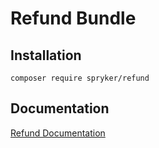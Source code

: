 # Refund Bundle

## Installation

```
composer require spryker/refund
```

## Documentation

[Refund Documentation](http://spryker.github.io/core/bundles/refund)
